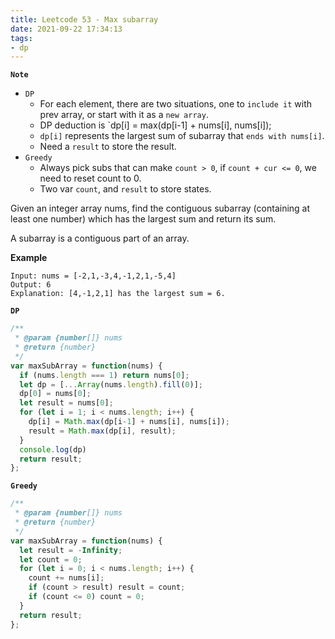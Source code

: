 ```yaml
---
title: Leetcode 53 - Max subarray
date: 2021-09-22 17:34:13
tags:
- dp
---
```

**`Note`**
- `DP`
  - For each element, there are two situations, one to `include it` with prev array, or start with it as a `new array`.
  - DP deduction is `dp[i] = max(dp[i-1] + nums[i], nums[i]);
  - `dp[i]` represents the largest sum of subarray that `ends with nums[i]`.
  - Need a `result` to store the result.
- `Greedy`
  - Always pick subs that can make `count > 0`, if `count + cur <= 0`, we need to reset count to 0.
  - Two var `count`, and `result` to store states.

Given an integer array nums, find the contiguous subarray (containing at least one number) which has the largest sum and return its sum.

A subarray is a contiguous part of an array.

**Example**
```
Input: nums = [-2,1,-3,4,-1,2,1,-5,4]
Output: 6
Explanation: [4,-1,2,1] has the largest sum = 6.
```
**`DP`**
```javascript
/**
 * @param {number[]} nums
 * @return {number}
 */
var maxSubArray = function(nums) {
  if (nums.length === 1) return nums[0];
  let dp = [...Array(nums.length).fill(0)];
  dp[0] = nums[0];
  let result = nums[0];
  for (let i = 1; i < nums.length; i++) {
    dp[i] = Math.max(dp[i-1] + nums[i], nums[i]);
    result = Math.max(dp[i], result);
  }
  console.log(dp)
  return result;
};
```

**`Greedy`**
```javascript
/**
 * @param {number[]} nums
 * @return {number}
 */
var maxSubArray = function(nums) {
  let result = -Infinity;
  let count = 0;
  for (let i = 0; i < nums.length; i++) {
    count += nums[i];
    if (count > result) result = count;
    if (count <= 0) count = 0;
  }
  return result;
};
```